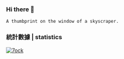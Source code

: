 ### Hi there 👋

```
A thumbprint on the window of a skyscraper.
```

<!--
**7ock/7ock** is a ✨ _special_ ✨ repository because its `README.md` (this file) appears on your GitHub profile.

Here are some ideas to get you started:

- 🔭 I’m currently working on ...
- 🌱 I’m currently learning ...
- 👯 I’m looking to collaborate on ...
- 🤔 I’m looking for help with ...
- 💬 Ask me about ...
- 📫 How to reach me: ...
- 😄 Pronouns: ...
- ⚡ Fun fact: ...
-->

### 統計數據 | statistics
[![7ock](https://github-readme-stats.vercel.app/api?username=7ock&locale=en&show_icons=true&hide=contribs)](#)
